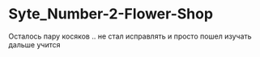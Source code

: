 ﻿# Syte_Number-2-Flower-Shop
Осталось пару косяков .. не стал исправлять и просто пошел изучать дальше учится 
